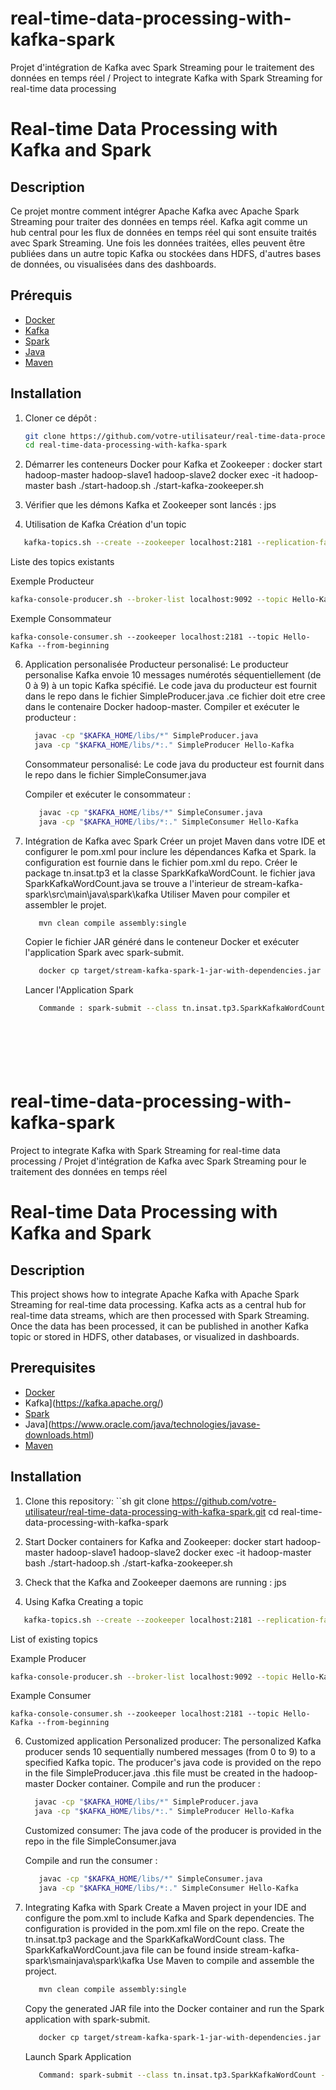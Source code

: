 # real-time-data-processing-with-kafka-spark
Projet d'intégration de Kafka avec Spark Streaming pour le traitement des données en temps réel / Project to integrate Kafka with Spark Streaming for real-time data processing 

# Real-time Data Processing with Kafka and Spark

## Description

Ce projet montre comment intégrer Apache Kafka avec Apache Spark Streaming pour traiter des données en temps réel. Kafka agit comme un hub central pour les flux de données en temps réel qui sont ensuite traités avec Spark Streaming. Une fois les données traitées, elles peuvent être publiées dans un autre topic Kafka ou stockées dans HDFS, d'autres bases de données, ou visualisées dans des dashboards.

## Prérequis

- [Docker](https://www.docker.com/get-started)
- [Kafka](https://kafka.apache.org/)
- [Spark](https://spark.apache.org/)
- [Java](https://www.oracle.com/java/technologies/javase-downloads.html)
- [Maven](https://maven.apache.org/)

## Installation

1. Cloner ce dépôt :
   ```sh
   git clone https://github.com/votre-utilisateur/real-time-data-processing-with-kafka-spark.git
   cd real-time-data-processing-with-kafka-spark
   
2. Démarrer les conteneurs Docker pour Kafka et Zookeeper :
   docker start hadoop-master hadoop-slave1 hadoop-slave2
   docker exec -it hadoop-master bash
   ./start-hadoop.sh
   ./start-kafka-zookeeper.sh


4. Vérifier que les démons Kafka et Zookeeper sont lancés :
   jps

5. Utilisation de Kafka
  Création d'un topic
  ```sh
     kafka-topics.sh --create --zookeeper localhost:2181 --replication-factor 1 --partitions 1 --topic Hello-Kafka
  ```
  Liste des topics existants

  Exemple Producteur
  ```sh
  kafka-console-producer.sh --broker-list localhost:9092 --topic Hello-Kafka

  ```
  Exemple Consommateur
  
    kafka-console-consumer.sh --zookeeper localhost:2181 --topic Hello-Kafka --from-beginning

  6. Application personalisée
     Producteur personalisé:
       Le producteur personalise Kafka envoie 10 messages numérotés séquentiellement (de 0 à 9) à un topic Kafka spécifié. Le code java du producteur est fournit dans le repo dans le fichier SimpleProducer.java .ce fichier doit etre cree dans le contenaire Docker hadoop-master.
     Compiler et exécuter le producteur :
       ```sh
         javac -cp "$KAFKA_HOME/libs/*" SimpleProducer.java
         java -cp "$KAFKA_HOME/libs/*:." SimpleProducer Hello-Kafka
      ```
       Consommateur personalisé:
         Le code java du producteur est fournit dans le repo dans le fichier SimpleConsumer.java
     
     Compiler et exécuter le consommateur :
      ```sh
         javac -cp "$KAFKA_HOME/libs/*" SimpleConsumer.java
         java -cp "$KAFKA_HOME/libs/*:." SimpleConsumer Hello-Kafka
      ```

   7. Intégration de Kafka avec Spark
      Créer un projet Maven dans votre IDE et configurer le pom.xml pour inclure les dépendances Kafka et Spark. la configuration est fournie dans le fichier pom.xml du repo.
      Créer le package tn.insat.tp3 et la classe SparkKafkaWordCount. le fichier java SparkKafkaWordCount.java se trouve a l'interieur de stream-kafka-spark\src\main\java\spark\kafka
      Utiliser Maven pour compiler et assembler le projet.
      ```sh
         mvn clean compile assembly:single
      ```
      Copier le fichier JAR généré dans le conteneur Docker et exécuter l'application Spark avec spark-submit.
      ```sh
         docker cp target/stream-kafka-spark-1-jar-with-dependencies.jar hadoop-master:/root
      ```
      Lancer l'Application Spark
      ```sh
         Commande : spark-submit --class tn.insat.tp3.SparkKafkaWordCount --master local[2] stream-kafka-spark-1-jar-with-dependencies.jar localhost:2181 test Hello-Kafka 1 >> out
   







# real-time-data-processing-with-kafka-spark
Project to integrate Kafka with Spark Streaming for real-time data processing / Projet d'intégration de Kafka avec Spark Streaming pour le traitement des données en temps réel 

# Real-time Data Processing with Kafka and Spark

## Description

This project shows how to integrate Apache Kafka with Apache Spark Streaming for real-time data processing. Kafka acts as a central hub for real-time data streams, which are then processed with Spark Streaming. Once the data has been processed, it can be published in another Kafka topic or stored in HDFS, other databases, or visualized in dashboards.

## Prerequisites

- [Docker](https://www.docker.com/get-started)
- Kafka](https://kafka.apache.org/)
- [Spark](https://spark.apache.org/)
- Java](https://www.oracle.com/java/technologies/javase-downloads.html)
- [Maven](https://maven.apache.org/)

## Installation

1. Clone this repository:
   ``sh
   git clone https://github.com/votre-utilisateur/real-time-data-processing-with-kafka-spark.git
   cd real-time-data-processing-with-kafka-spark
   
2. Start Docker containers for Kafka and Zookeeper:
   docker start hadoop-master hadoop-slave1 hadoop-slave2
   docker exec -it hadoop-master bash
   ./start-hadoop.sh
   ./start-kafka-zookeeper.sh


4. Check that the Kafka and Zookeeper daemons are running :
   jps

5. Using Kafka
  Creating a topic
  ```sh
     kafka-topics.sh --create --zookeeper localhost:2181 --replication-factor 1 --partitions 1 --topic Hello-Kafka
  ```
  List of existing topics

  Example Producer
  ```sh
  kafka-console-producer.sh --broker-list localhost:9092 --topic Hello-Kafka

  ```
  Example Consumer
  
    kafka-console-consumer.sh --zookeeper localhost:2181 --topic Hello-Kafka --from-beginning

  6. Customized application
     Personalized producer:
       The personalized Kafka producer sends 10 sequentially numbered messages (from 0 to 9) to a specified Kafka topic. The producer's java code is provided on the repo in the file SimpleProducer.java .this file must be created in the hadoop-master Docker container.
     Compile and run the producer :
       ```sh
         javac -cp "$KAFKA_HOME/libs/*" SimpleProducer.java
         java -cp "$KAFKA_HOME/libs/*:." SimpleProducer Hello-Kafka
      ```
       Customized consumer:
         The java code of the producer is provided in the repo in the file SimpleConsumer.java
     
     Compile and run the consumer :
      ```sh
         javac -cp "$KAFKA_HOME/libs/*" SimpleConsumer.java
         java -cp "$KAFKA_HOME/libs/*:." SimpleConsumer Hello-Kafka
      ```


   7. Integrating Kafka with Spark
      Create a Maven project in your IDE and configure the pom.xml to include Kafka and Spark dependencies. The configuration is provided in the pom.xml file on the repo.
      Create the tn.insat.tp3 package and the SparkKafkaWordCount class. The SparkKafkaWordCount.java file can be found inside stream-kafka-spark\smainjava\spark\kafka
      Use Maven to compile and assemble the project.
      ```sh
         mvn clean compile assembly:single
      ```
      Copy the generated JAR file into the Docker container and run the Spark application with spark-submit.
      ```sh
         docker cp target/stream-kafka-spark-1-jar-with-dependencies.jar hadoop-master:/root
      ```
      Launch Spark Application
      ```sh
         Command: spark-submit --class tn.insat.tp3.SparkKafkaWordCount --master local[2] stream-kafka-spark-1-jar-with-dependencies.jar localhost:2181 test Hello-Kafka 1 >> out
